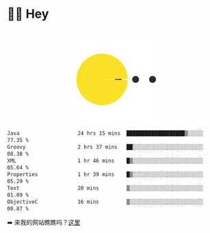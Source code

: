 
# 👋🏻 Hey
<div align="center">
	<br>
	<img src="https://raw.githubusercontent.com/Aniket965/Aniket965/master/pacman.svg?sanitize=true" width="200" height="200">
	<br>
</div>

<!--START_SECTION:waka-->

```text
Java                   24 hrs 15 mins  ███████████████████▒░░░░░   77.35 %
Groovy                 2 hrs 37 mins   ██░░░░░░░░░░░░░░░░░░░░░░░   08.38 %
XML                    1 hr 46 mins    █▒░░░░░░░░░░░░░░░░░░░░░░░   05.64 %
Properties             1 hr 39 mins    █▒░░░░░░░░░░░░░░░░░░░░░░░   05.29 %
Text                   20 mins         ▒░░░░░░░░░░░░░░░░░░░░░░░░   01.09 %
ObjectiveC             16 mins         ▒░░░░░░░░░░░░░░░░░░░░░░░░   00.87 %
```

<!--END_SECTION:waka-->

 ➡️  来我的网站瞧瞧吗？[这里](https://www.shaolongfei.com)
